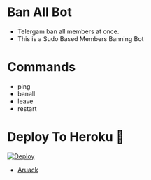 # Ban All Bot
- Telergam ban all members at once.
- This is a Sudo Based Members Banning Bot 
 
# Commands
- ping
- banall
- leave 
- restart

# Deploy To Heroku 🚀
[![Deploy](https://www.herokucdn.com/deploy/button.svg)](https://heroku.com/deploy?template=https://github.com/Aruack/banallbot)

* [Aruack](https://t.me/Aruackofficial)
